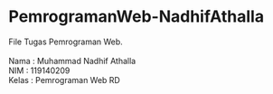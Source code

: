 # PemrogramanWeb-NadhifAthalla
File Tugas Pemrograman Web.
<br>
<br>
Nama : Muhammad Nadhif Athalla
<br>
NIM : 119140209
<br>
Kelas : Pemrograman Web RD
